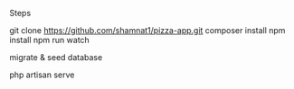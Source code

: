 Steps

git clone https://github.com/shamnat1/pizza-app.git
composer install
npm install
npm run watch

migrate & seed database

php artisan serve
